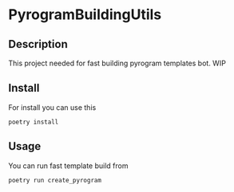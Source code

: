 
# PyrogramBuildingUtils

## Description

This project needed for fast building pyrogram templates bot. WIP

## Install

For install you can use this

```code
poetry install
```

## Usage

You can run fast template build from

```code
poetry run create_pyrogram
```
